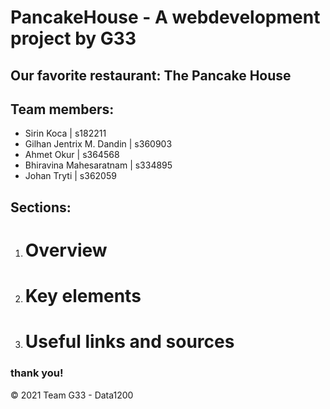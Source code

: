 # PancakeHouse - A webdevelopment project by G33

## Our favorite restaurant: The Pancake House

## Team members: 

* Sirin Koca | s182211
* Gilhan Jentrix M. Dandin | s360903
* Ahmet Okur | s364568
* Bhiravina Mahesaratnam | s334895
* Johan Tryti | s362059

## Sections: 

1. # Overview
2. # Key elements
3. # Useful links and sources


### thank you! 

© 2021 Team G33 - Data1200 

